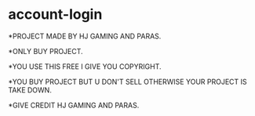 # account-login
*PROJECT MADE BY HJ GAMING AND PARAS.

*ONLY BUY PROJECT.

*YOU USE THIS FREE I GIVE YOU COPYRIGHT.

*YOU BUY PROJECT BUT U DON'T SELL OTHERWISE YOUR PROJECT IS TAKE DOWN.

*GIVE CREDIT HJ GAMING AND PARAS.
